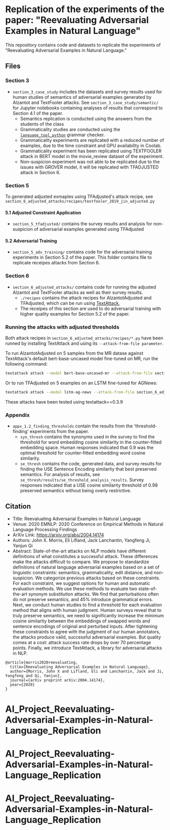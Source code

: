 # Replication of the experiments of the paper: "Reevaluating Adversarial Examples in Natural Language"

This repository contains code and datasets to replicate the experiments of "Reevaluating Adversarial Examples in Natural Language."

## Files

### Section 3
- `section_3_case_study` includes the datasets and survey results used for human studies of semantics of adversarial examples generated by Alzantot and TextFooler attacks. See `section_3_case_study/semantic/` for Jupyter notebooks containing analyses of results that correspond to Section 4.1 of the paper.
	- Semantics replication is conducted using the answers from the students of the class
	- Grammaticality studies are conducted using the [`language_tool_python`](https://github.com/jxmorris12/language_tool_python) grammar checker.
	- Grammaticality experiments are replicated with a reduced number of examples, due to the time constraint and GPU availability in Coolab.
	- Grammaticality experiment has been replicated using TEXTFOOLER attack in BERT model in the movie_review dataset of the experiment.
	- Non-suspicion experiment was not able to be replicated due to the issues with GROVER model, it will be replicated with TFADJUSTED attack in Section 6.


### Section 5

To generated adjusted exmaples using TFAdjusted's attack recipe, see `section_6_adjusted_attacks/recipes/textfooler_2019_jin_adjusted.py` 

#### 5.1 Adjusted Constraint Application

- `section_5_tfadjusted/` contains the survey results and analysis for non-suspicion of adversarial examples generated using TFAdjusted

#### 5.2 Adversarial Training
- `section_5_adv_training/` contains code for the adversarial training experiments in Section 5.2 of the paper. This folder contains file to replicate receipes attacks from Section 6.

### Section 6
- `section_6_adjusted_attacks/` contains code for running the adjusted Alzantot and TextFooler attacks as well as their survey results.
	- `./recipes` contains the attack recipes for AlzantotAdjusted and TFAdjusted, which can be run using [TextAttack](https://github.com/QData/TextAttack),
	- The receipes of this section are used to do adversarial training with higher quality examples for Section 5.2 of the paper.
  
### Running the attacks with adjusted thresholds

Both attack recipes in `section_6_adjusted_attacks/recipes/*.py` have been runned by installing TextAttack and using its `--attack-from-file parameter`. 

To run AlzantotAdjusted on 5 samples from the MR datase against TextAttack's default bert-base-uncased model fine-tuned on MR, run the following command: 
``` bash
textattack attack --model bert-base-uncased-mr --attack-from-file section_6_adjusted_attacks/recipes/alzantot_2018_adjusted.py --num-examples 5
```

Or to run TFAdjusted on 5 examples on an LSTM fine-tuned for AGNews:
```bash
textattack attack --model lstm-ag-news --attack-from-file section_6_adjusted_attacks/recipes/textfooler_jin_2019_adjusted.py --num-examples 5
```

These attacks have been tested using textattack==0.3.9
### Appendix
- `appx_1.2_finding_thresholds` contain the results from the 'threshold-finding' experiments from the paper.
	- `syn_thresh` contains the synonyms used in the survey to find the threshold for word embedding cosine similarity in the counter-fitted embedding space. Human responses indicated that $0.9$ was the optimal threshold for counter-fitted embedding word cosine similarity.
	- `se_thresh` contains the code, generated data, and survey results for finding the USE Sentence Encoding similarity that best preserved semantics. For analysis of results, see `se_thresh/results/se_threshold_analysis_results`. Survey responses indicated that a USE cosine similarity threshold of $0.98$ preserved semantics without being overly restrictive.
	

## Citation

+ Title: Reevaluating Adversarial Examples in Natural Language 
+ Venue: 2020 EMNLP: 2020 Conference on Empirical Methods in Natural Language Processing Findings 
+ ArXiv Link: https://arxiv.org/abs/2004.14174
+ Authors: John X. Morris, Eli Lifland, Jack Lanchantin, Yangfeng Ji, Yanjun Qi
+ Abstract: State-of-the-art attacks on NLP models have different definitions of what constitutes a successful attack. These differences make the attacks difficult to compare. We propose to standardize definitions of natural language adversarial examples based on a set of linguistic constraints: semantics, grammaticality, edit distance, and non-suspicion. We categorize previous attacks based on these constraints. For each constraint, we suggest options for human and automatic evaluation methods. We use these methods to evaluate two state-of-the-art synonym substitution attacks. We find that perturbations often do not preserve semantics, and 45\% introduce grammatical errors. Next, we conduct human studies to find a threshold for each evaluation method that aligns with human judgment. Human surveys reveal that to truly preserve semantics, we need to significantly increase the minimum cosine similarity between the embeddings of swapped words and sentence encodings of original and perturbed inputs. After tightening these constraints to agree with the judgment of our human annotators, the attacks produce valid, successful adversarial examples. But quality comes at a cost: attack success rate drops by over 70 percentage points. Finally, we introduce TextAttack, a library for adversarial attacks in NLP.



```
@article{morris2020reevaluating,
  title={Reevaluating Adversarial Examples in Natural Language},
  author={Morris, John X and Lifland, Eli and Lanchantin, Jack and Ji, Yangfeng and Qi, Yanjun},
  journal={arXiv preprint arXiv:2004.14174},
  year={2020}
}
```









# AI_Project_Reevaluating-Adversarial-Examples-in-Natural-Language_Replication
# AI_Project_Reevaluating-Adversarial-Examples-in-Natural-Language_Replication
# AI_Project_Reevaluating-Adversarial-Examples-in-Natural-Language_Replication
